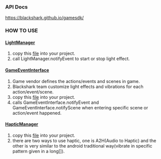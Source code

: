 ### API Docs
https://blackshark.github.io/gamesdk/
### HOW TO USE
#### [LightManager](https://blackshark.github.io/gamesdk/com/blackshark/gamesdk/LightManager.html)
1. copy this [file](https://github.com/Blackshark/gamesdk/blob/master/app/src/main/java/com/blackshark/gamesdk/LightManager.java) into your project.
2. call LightManager.notifyEvent to start or stop light effect.
#### [GameEventInterface](https://blackshark.github.io/gamesdk/com/blackshark/gamesdk/GameEventInterface.html)
1. Game vendor defines the actions/events and scenes in game.
2. Blackshark team customize light effects and vibrations for each action/event/scene.
3. copy this [file](https://github.com/Blackshark/gamesdk/blob/master/app/src/main/java/com/blackshark/gamesdk/GameEventInterface.java) into your project.
4. calls GameEventInterface.notifyEvent and GameEventInterface.notifyScene when entering specific scene or action/event happened.
#### [HapticManager](https://blackshark.github.io/gamesdk/com/blackshark/gamesdk/HapticManager.html)
1. copy this [file](https://github.com/Blackshark/gamesdk/blob/master/app/src/main/java/com/blackshark/gamesdk/HapticManager.java) into your project.
2. there are two ways to use haptic, one is A2H(Audio to Haptic) and the other is very similar to the android traditional way(vibrate in specific pattern given in a long\[\]).
